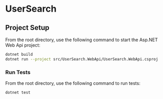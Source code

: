 # UserSearch

## Project Setup
From the root directory, use the following command to start the Asp.NET Web Api project:
```sh
dotnet build
dotnet run --project src/UserSearch.WebApi/UserSearch.WebApi.csproj
```

### Run Tests
From the root directory, use the following command to run tests:
```sh
dotnet test
```